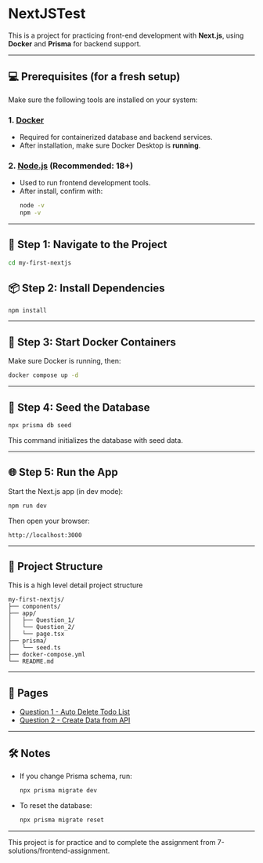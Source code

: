 # NextJSTest

This is a project for practicing front-end development with **Next.js**, using **Docker** and **Prisma** for backend support.

---

## 💻 Prerequisites (for a fresh setup)

Make sure the following tools are installed on your system:

### 1. [Docker](https://www.docker.com/)
- Required for containerized database and backend services.
- After installation, make sure Docker Desktop is **running**.

### 2. [Node.js](https://nodejs.org/) (Recommended: 18+)
- Used to run frontend development tools.
- After install, confirm with:
  ```bash
  node -v
  npm -v
  ```
---

## 📁 Step 1: Navigate to the Project

```bash
cd my-first-nextjs
```

## 📦 Step 2: Install Dependencies

```bash
npm install
```

---

## 🐳 Step 3: Start Docker Containers

Make sure Docker is running, then:

```bash
docker compose up -d
```

---

## 🌱 Step 4: Seed the Database


```bash
npx prisma db seed
```

This command initializes the database with seed data.

---

## 🌐 Step 5: Run the App

Start the Next.js app (in dev mode):

```bash
npm run dev
```

Then open your browser:

```
http://localhost:3000
```

---

## 📁 Project Structure

This is a high level detail project structure 

```
my-first-nextjs/
├── components/
├── app/
│   ├── Question_1/
│   └── Question_2/
│   └── page.tsx
├── prisma/
│   └── seed.ts
├── docker-compose.yml
└── README.md
```

---

## 🔗 Pages

- [Question 1 - Auto Delete Todo List](http://localhost:3000/Question_1)
- [Question 2 - Create Data from API](http://localhost:3000/Question_2)

---

## 🛠 Notes

- If you change Prisma schema, run:
  ```bash
  npx prisma migrate dev
  ```

- To reset the database:
  ```bash
  npx prisma migrate reset
  ```

---

This project is for practice and to complete the assignment from 7-solutions/frontend-assignment.
